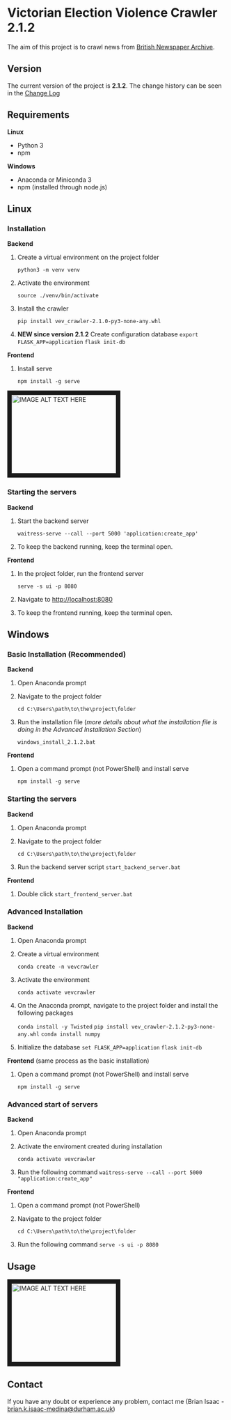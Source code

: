 # Victorian Election Violence Crawler 2.1.2
The aim of this project is to crawl news from [British Newspaper Archive](https://www.britishnewspaperarchive.co.uk/).

## Version
The current version of the project is **2.1.2**. The change history can be seen in the [Change Log](/changelog.md)

## Requirements

 **Linux**
 - Python 3
 - npm
 
 **Windows**
 - Anaconda or Miniconda 3
 - npm (installed through node.js)

## Linux

### Installation

**Backend**

1. Create a virtual environment on the project folder 

    ``python3 -m venv venv``

1. Activate the environment 

    `source ./venv/bin/activate`

1. Install the crawler 

    `pip install vev_crawler-2.1.0-py3-none-any.whl`

1. **NEW since version 2.1.2** Create configuration database
	`export FLASK_APP=application`
	`flask init-db`


**Frontend**

1. Install serve

    `npm install -g serve`


<a href="http://www.youtube.com/watch?feature=player_embedded&v=F0FTwul4Hdw
" target="_blank"><img src="http://img.youtube.com/vi/F0FTwul4Hdw/0.jpg" 
alt="IMAGE ALT TEXT HERE" width="240" height="180" border="10" /></a>

### Starting the servers

**Backend**

1. Start the backend server

    `waitress-serve --call --port 5000 'application:create_app'`

1. To keep the backend running, keep the terminal open.

**Frontend**


1. In the project folder, run the frontend server

    `serve -s ui -p 8080`

1. Navigate to [http://localhost:8080](http://localhost:8080)

1. To keep the frontend running, keep the terminal open.


## Windows

### Basic Installation (Recommended)

**Backend**

1. Open Anaconda prompt

1. Navigate to the project folder

	`cd C:\Users\path\to\the\project\folder`

1. Run the installation file (*more details about what the installation file is doing in the Advanced Installation Section*)
	
	`windows_install_2.1.2.bat`


**Frontend**

1. Open a command prompt (not PowerShell) and install serve

    `npm install -g serve`

### Starting the servers

**Backend**
1. Open Anaconda prompt

1. Navigate to the project folder

	`cd C:\Users\path\to\the\project\folder`

1. Run the backend server script
	`start_backend_server.bat`

**Frontend**
1. Double click `start_frontend_server.bat`


### Advanced Installation

**Backend**

1. Open Anaconda prompt

1. Create a virtual environment 

    ``conda create -n vevcrawler``

1. Activate the environment 

    `conda activate vevcrawler`

1. On the Anaconda prompt, navigate to the project folder and install the following packages

    `conda install -y Twisted`
    `pip install vev_crawler-2.1.2-py3-none-any.whl`
    `conda install numpy`

1. Initialize the database
	`set FLASK_APP=application`
	`flask init-db`

**Frontend** (same process as the basic installation)

1. Open a command prompt (not PowerShell) and install serve

    `npm install -g serve`

### Advanced start of servers
**Backend**
1. Open Anaconda prompt

1. Activate the enviroment created during installation

	`conda activate vevcrawler`

1. Run the following command
	`waitress-serve --call --port 5000 "application:create_app"`

**Frontend**
1. Open a command prompt (not PowerShell)

1. Navigate to the project folder

	`cd C:\Users\path\to\the\project\folder`

1. Run the following command
	`serve -s ui -p 8080`


## Usage
<a href="http://www.youtube.com/watch?feature=player_embedded&v=dyWr_ATT1lw
" target="_blank"><img src="http://img.youtube.com/vi/dyWr_ATT1lw/0.jpg" 
alt="IMAGE ALT TEXT HERE" width="240" height="180" border="10" /></a>

## Contact
If you have any doubt or experience any problem, contact me (Brian Isaac - brian.k.isaac-medina@durham.ac.uk) 
